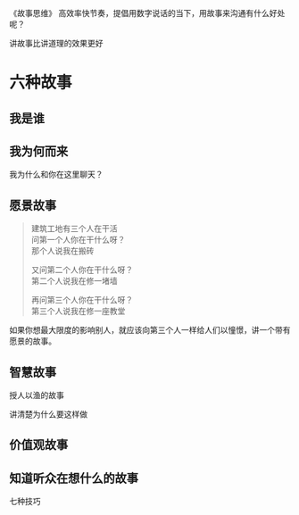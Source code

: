 
《故事思维》
高效率快节奏，提倡用数字说话的当下，用故事来沟通有什么好处呢？

讲故事比讲道理的效果更好
>

# 六种故事

## 我是谁

## 我为何而来

我为什么和你在这里聊天？



## 愿景故事

>建筑工地有三个人在干活 \
>问第一个人你在干什么呀？\
>那个人说我在搬砖 
>
>又问第二个人你在干什么呀？\
>第二个人说我在修一堵墙
>
>再问第三个人你在干什么呀？ \
>第三个人说我在修一座教堂 

如果你想最大限度的影响别人，就应该向第三个人一样给人们以憧憬，讲一个带有愿景的故事。

## 智慧故事
授人以渔的故事

讲清楚为什么要这样做


 

## 价值观故事

## 知道听众在想什么的故事



七种技巧